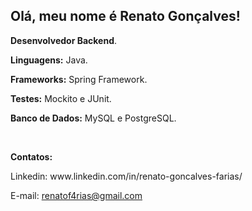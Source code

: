 ## Olá, meu nome é Renato Gonçalves!
<p align="left"> 

 <strong>Desenvolvedor Backend</strong>.
</p>

<p align="left">
 <strong> Linguagens:</strong> Java.
</p>
<p align="left">
 <strong> Frameworks:</strong> Spring Framework.
</p>
<p align="left">
 <strong> Testes:</strong> Mockito e JUnit.
</p>
<p align="left">
 <strong> Banco de Dados:</strong> MySQL e PostgreSQL.
</p>


<br>

<p align="left">
<strong>Contatos:</strong>
</p>

<p align="left">
Linkedin: www.linkedin.com/in/renato-goncalves-farias/

E-mail: renatof4rias@gmail.com
</p>
